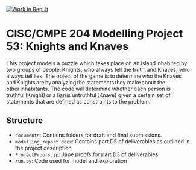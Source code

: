 [![Work in Repl.it](https://classroom.github.com/assets/work-in-replit-14baed9a392b3a25080506f3b7b6d57f295ec2978f6f33ec97e36a161684cbe9.svg)](https://classroom.github.com/online_ide?assignment_repo_id=318146&assignment_repo_type=GroupAssignmentRepo)

# CISC/CMPE 204 Modelling Project 53: Knights and Knaves

This project models a puzzle which takes place on an island inhabited by two groups of people: Knights, who always tell the truth, and Knaves, who always tell lies. The object of the game is to determine who the Knaves and Knights are by analyzing the statements they make about the other inhabitants. The code will determine whether each person is truthful (Knight) or a liar/is untruthful (Knave) given a certain set of statements that are defined as constraints to the problem.

## Structure

* `documents`: Contains folders for draft and final submissions.
* `modelling_report.docx`: Contains part D5 of deliverables as outlined in the project description
* `ProjectProofs.jp`: Jape proofs for part D3 of deliverables
* `run.py`: Code used for model and exploration
